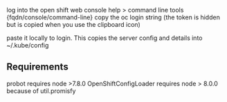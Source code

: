 log into the open shift web console
help > command line tools {fqdn/console/command-line}
copy the oc login string (the token is hidden but is copied when you use the clipboard icon)

paste it locally to login.
This copies the server config and details into ~/.kube/config


## Requirements
probot requires node >7.8.0
OpenShiftConfigLoader requires node > 8.0.0 because of util.promisfy
